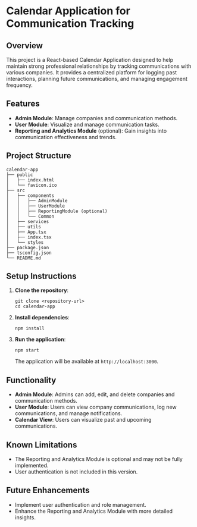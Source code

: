 # Calendar Application for Communication Tracking

## Overview

This project is a React-based Calendar Application designed to help maintain strong professional relationships by tracking communications with various companies. It provides a centralized platform for logging past interactions, planning future communications, and managing engagement frequency.

## Features

- **Admin Module**: Manage companies and communication methods.
- **User Module**: Visualize and manage communication tasks.
- **Reporting and Analytics Module** (optional): Gain insights into communication effectiveness and trends.

## Project Structure

```
calendar-app
├── public
│   ├── index.html
│   └── favicon.ico
├── src
│   ├── components
│   │   ├── AdminModule
│   │   ├── UserModule
│   │   ├── ReportingModule (optional)
│   │   └── Common
│   ├── services
│   ├── utils
│   ├── App.tsx
│   ├── index.tsx
│   └── styles
├── package.json
├── tsconfig.json
└── README.md
```

## Setup Instructions

1. **Clone the repository**:

   ```
   git clone <repository-url>
   cd calendar-app
   ```

2. **Install dependencies**:

   ```
   npm install
   ```

3. **Run the application**:
   ```
   npm start
   ```
   The application will be available at `http://localhost:3000`.

## Functionality

- **Admin Module**: Admins can add, edit, and delete companies and communication methods.
- **User Module**: Users can view company communications, log new communications, and manage notifications.
- **Calendar View**: Users can visualize past and upcoming communications.

## Known Limitations

- The Reporting and Analytics Module is optional and may not be fully implemented.
- User authentication is not included in this version.

## Future Enhancements

- Implement user authentication and role management.
- Enhance the Reporting and Analytics Module with more detailed insights.
